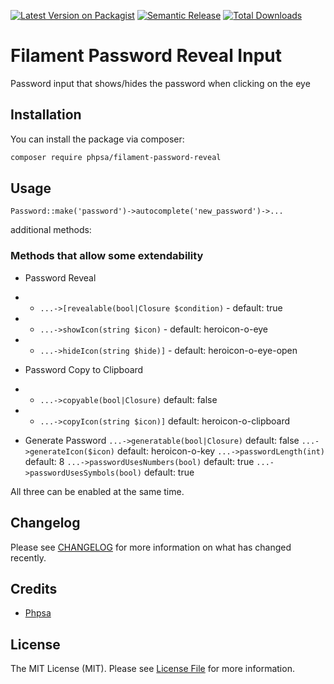 [![Latest Version on Packagist](https://img.shields.io/packagist/v/phpsa/filament-password-reveal.svg?style=flat-square)](https://packagist.org/packages/phpsa/filament-password-reveal)
[![Semantic Release](https://github.com/phpsa/filament-password-reveal/actions/workflows/release.yml/badge.svg)](https://github.com/phpsa/filament-password-reveal/actions/workflows/release.yml)
[![Total Downloads](https://img.shields.io/packagist/dt/phpsa/filament-password-reveal.svg?style=flat-square)](https://packagist.org/packages/phpsa/filament-password-reveal)

# Filament Password Reveal Input

Password input that shows/hides the password when clicking on the eye

## Installation

You can install the package via composer:

```bash
composer require phpsa/filament-password-reveal
```

## Usage

`Password::make('password')->autocomplete('new_password')->...`

additional methods:
### Methods that allow some extendability
- Password Reveal
- - `...->[revealable(bool|Closure $condition)` - default: true
- - `...->showIcon(string $icon)` - default: heroicon-o-eye
- - `...->hideIcon(string $hide)]` - default: heroicon-o-eye-open

- Password Copy to Clipboard
- - `...->copyable(bool|Closure)` default: false
- - `...->copyIcon(string $icon)]` default: heroicon-o-clipboard

- Generate Password
`...->generatable(bool|Closure)` default: false
`...->generateIcon($icon)` default: heroicon-o-key
`...->passwordLength(int)` default: 8
`...->passwordUsesNumbers(bool)` default: true
`...->passwordUsesSymbols(bool)` default: true

All three can be enabled at the same time.
## Changelog

Please see [CHANGELOG](CHANGELOG.md) for more information on what has changed recently.

## Credits

- [Phpsa](https://github.com/phpsa)

## License

The MIT License (MIT). Please see [License File](LICENSE.md) for more information.

